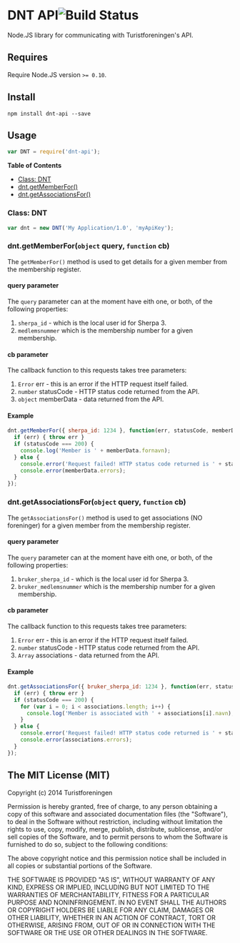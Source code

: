 DNT API![Build Status](https://drone.io/github.com/Turistforeningen/node-dnt-api/status.png)
===========

Node.JS library for communicating with Turistforeningen's API.

## Requires

Require Node.JS version `>= 0.10`.

## Install

```
npm install dnt-api --save
```

## Usage

```javascript
var DNT = require('dnt-api');
```

**Table of Contents**

* [Class: DNT](#classdnt)
* [dnt.getMemberFor()](#dntgetmemberforobject-query-function-cb)
* [dnt.getAssociationsFor()](#dntgetassociationsforobject-query-function-cb)

### Class: DNT

```javascript
var dnt = new DNT('My Application/1.0', 'myApiKey');
```

### dnt.getMemberFor(`object` query, `function` cb)

The `getMemberFor()` method is used to get details for a given member from the
membership register.

#### query parameter

The `query` parameter can at the moment have eith one, or both, of the following
properties:

1. `sherpa_id` - which is the local user id for Sherpa 3.
2. `medlemsnummer` which is the membership number for a given membership.

#### cb parameter

The callback function to this requests takes tree parameters:

1. `Error` err - this is an error if the HTTP request itself failed.
2. `number` statusCode - HTTP status code returned from the API.
3. `object` memberData - data returned from the API.

#### Example

```javascript
dnt.getMemberFor({ sherpa_id: 1234 }, function(err, statusCode, memberData) {
  if (err) { throw err }
  if (statusCode === 200) {
    console.log('Member is ' + memberData.fornavn);
  } else {
    console.error('Request failed! HTTP status code returned is ' + statusCode);
    console.error(memberData.errors);
  }
});
```

### dnt.getAssociationsFor(`object` query, `function` cb)

The `getAssociationsFor()` method is used to get associations (NO foreninger)
for a given member from the membership register.

#### query parameter

The `query` parameter can at the moment have eith one, or both, of the following
properties:

1. `bruker_sherpa_id` - which is the local user id for Sherpa 3.
2. `bruker_medlemsnummer` which is the membership number for a given membership.

#### cb parameter

The callback function to this requests takes tree parameters:

1. `Error` err - this is an error if the HTTP request itself failed.
2. `number` statusCode - HTTP status code returned from the API.
3. `Array` associations - data returned from the API.

#### Example

```javascript
dnt.getAssociationsFor({ bruker_sherpa_id: 1234 }, function(err, statusCode, associations) {
  if (err) { throw err }
  if (statusCode === 200) {
    for (var i = 0; i < associations.length; i++) {
      console.log('Member is associated with ' + associations[i].navn);
    }
  } else {
    console.error('Request failed! HTTP status code returned is ' + statusCode);
    console.error(associations.errors);
  }
});
```

## The MIT License (MIT)

Copyright (c) 2014 Turistforeningen

Permission is hereby granted, free of charge, to any person obtaining a copy of
this software and associated documentation files (the "Software"), to deal in
the Software without restriction, including without limitation the rights to
use, copy, modify, merge, publish, distribute, sublicense, and/or sell copies of
the Software, and to permit persons to whom the Software is furnished to do so,
subject to the following conditions:

The above copyright notice and this permission notice shall be included in all
copies or substantial portions of the Software.

THE SOFTWARE IS PROVIDED "AS IS", WITHOUT WARRANTY OF ANY KIND, EXPRESS OR
IMPLIED, INCLUDING BUT NOT LIMITED TO THE WARRANTIES OF MERCHANTABILITY, FITNESS
FOR A PARTICULAR PURPOSE AND NONINFRINGEMENT. IN NO EVENT SHALL THE AUTHORS OR
COPYRIGHT HOLDERS BE LIABLE FOR ANY CLAIM, DAMAGES OR OTHER LIABILITY, WHETHER
IN AN ACTION OF CONTRACT, TORT OR OTHERWISE, ARISING FROM, OUT OF OR IN
CONNECTION WITH THE SOFTWARE OR THE USE OR OTHER DEALINGS IN THE SOFTWARE.
